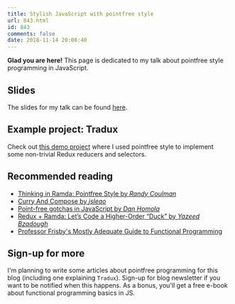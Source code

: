 ```yaml
---
title: Stylish JavaScript with pointfree style
url: 843.html
id: 843
comments: false
date: 2018-11-14 20:08:40
---
```


**Glad you are here!** This page is dedicated to my talk about pointfree style programming in JavaScript.

Slides
------

The slides for my talk can be found [here](https://miloszpp.github.io/talk-2018-jspoland-slides).

Example project: Tradux
-----------------------

Check out [this demo project](https://github.com/miloszpp/tradux-2) where I used pointfree style to implement some non-trivial Redux reducers and selectors.

Recommended reading
-------------------

*   [Thinking in Ramda: Pointfree Style by _Randy Coulman_](http://randycoulman.com/blog/2016/06/21/thinking-in-ramda-pointfree-style/)
*   [Curry And Compose by _jsleao_](https://jsleao.wordpress.com/2015/02/22/curry-and-compose-why-you-should-be-using-something-like-ramda-in-your-code/)
*   [Point-free gotchas in JavaScript by _Dan Homola_](https://dev.to/danhomola/point-free-gotchas-in-javascript--3pfi)
*   [Redux + Ramda: Let’s Code a Higher-Order “Duck” by _Yazeed Bzadough_](https://medium.com/front-end-hacking/redux-ramda-lets-code-a-higher-order-duck-dc87021406cc)
*   [Professor Frisby's Mostly Adequate Guide to Functional Programming](https://drboolean.gitbooks.io/mostly-adequate-guide-old/content/)

Sign-up for more
----------------

I'm planning to write some articles about pointfree programming for this blog (including one explaining `Tradux`). Sign-up for blog newsletter if you want to be notified when this happens. As a bonus, you'll get a free e-book about functional programming basics in JS. 